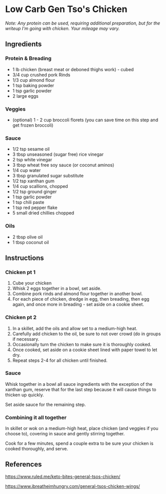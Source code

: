 # Low Carb Gen Tso's Chicken
*Note: Any protein can be used, requiring additional preparation, but for the writeup I'm going with chicken. Your mileage may vary.*

## Ingredients

### Protein & Breading
* 1 lb chicken (breast meat or deboned thighs work) - cubed
* 3/4 cup crushed pork Rinds
* 1/3 cup almond flour
* 1 tsp baking powder
* 1 tsp garlic powder
* 2 large eggs

### Veggies
* (optional) 1 - 2 cup broccoli florets (you can save time on this step and get frozen broccoli)

### Sauce
* 1/2 tsp sesame oil
* 3 tbsp unseasoned (sugar free) rice vinegar
* 2 tsp white vinegar
* 3 tbsp wheat free soy sauce (or coconut aminos)
* 1/4 cup water
* 3 tbsp granulated sugar substitute
* 1/2 tsp xanthan gum
* 1/4 cup scallions, chopped
* 1/2 tsp ground ginger
* 1 tsp garlic powder
* 1 tsp chili paste
* 1 tsp red pepper flake
* 5 small dried chillies chopped

### Oils
* 2 tbsp olive oil
* 1 tbsp coconut oil

## Instructions

### Chicken pt 1
1. Cube your chicken
2. Whisk 2 eggs together in a bowl, set aside.
3. Combine pork rinds and almond flour together in another bowl.
4. For each piece of chicken, dredge in egg, then breading, then egg again, and once more in breading - set aside on a cookie sheet.

### Chicken pt 2

1. In a skillet, add the oils and allow set to a medium-high heat.
2. Carefully add chicken to the oil, be sure to not over crowd (do in groups if necessary.
3. Occasionally turn the chicken to make sure it is thoroughly cooked.
4. Once cooked, set aside on a cookie sheet lined with paper towel to let dry.
5. Repeat steps 2-4 for all chicken until finished.

### Sauce
Whisk together in a bowl all sauce ingredients with the exception of the xanthan gum, reserve that for the last step because it will cause things to thicken up quickly. 

Set aside sauce for the remaining step.

### Combining it all together
In skillet or wok on a medium-high heat, place chicken (and veggies if you choose to), covering in sauce and gently stirring together. 

Cook for a few minutes, spend a couple extra to be sure your chicken is cooked thoroughly, and serve.

## References
https://www.ruled.me/keto-bites-general-tsos-chicken/

https://www.ibreatheimhungry.com/general-tsos-chicken-wings/

